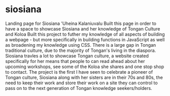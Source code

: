 # siosiana
Landing page for Siosiana 'Uheina Kalaniuvalu
Built this page in order to have a space to showcase Siosiana and her knowledge of Tongan Culture and Koloa
Built this project to futher my knowledge of all aspects of building a webpage - 
but more specifically in building functions in JavaScript as well as broadening my knowledge using CSS. 
There is a large gap in Tongan traditional culture, due to the majority of Tongan's living in the diaspora. 
Siosiana travles a lot to showcase Tongan culture, a website created specifically for her means that people to can read ahead about her upcoming workshops, 
see some of the Koloa she shares and one stop shop to contact. 
The project is the first I have seen to celebrate a pioneer of Tongan culture, Siosiana along with her sisters are in their 70s and 80s, the need to keep their work
and store their work on a site they can control to pass on to the next generation of Tongan knowledge seekers/holders.
